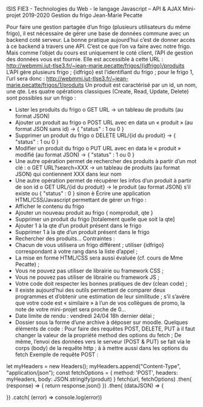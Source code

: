 ISIS	FIE3	- Technologies	du	Web - le	langage	Javascript – API	&	AJAX
Mini-projet 2019-2020
Gestion du frigo
Jean-Marie Pecatte

Pour faire une gestion partagée d’un frigo (plusieurs utilisateurs du même frigo), il est nécessaire de gérer
une base de données commune avec un backend coté serveur. La bonne pratique aujourd’hui c’est de donner
accès à ce backend à travers une API.
C’est ce que l’on va faire avec notre frigo. Mais comme l’objet du cours est uniquement le coté client, l’API
de gestion des données vous est fournie.
Elle est accessible à cette URL :
http://webmmi.iut-tlse3.fr/~jean-marie.pecatte/frigos/{idfrigo}/produits
L’API gère plusieurs frigo ; {idfrigo} est l’identifiant du frigo ; pour le frigo 1, l’url sera donc :
http://webmmi.iut-tlse3.fr/~jean-marie.pecatte/frigos/1/produits
Un produit est caractérisé par un id, un nom, une qte.
Les quatre opérations classiques (Create, Read, Update, Delete) sont possibles sur un frigo :
- Lister les produits du frigo
o GET URL -> un tableau de produits (au format JSON)
- Ajouter un produit au frigo
o POST URL avec en data un « produit » (au format JSON sans id) -> { "status" : 1 ou 0 }
- Supprimer un produit du frigo
o DELETE URL/{id du produit} -> { "status" : 1 ou 0 }
- Modifier un produit du frigo
o PUT URL avec en data le « produit » modifié (au format JSON) -> { "status" : 1 ou 0 }
- Une autre opération permet de rechercher des produits à partir d’un mot clé :
o GET URL?search=XXX -> un tableau de produits (au format JSON) qui contiennent XXX dans leur nom
- Une autre opération permet de récupérer les infos d’un produit à partir de son id
o GET URL/{id du produit} -> le produit (au format JSON} s’il existe ou { "status" : 0 } sinon
è Écrire une application HTML/CSS/Javascript permettant de gérer un frigo :
- Afficher le contenu du frigo
- Ajouter un nouveau produit au frigo { nomproduit, qte }
- Supprimer un produit du frigo [totalement quelle que soit la qte]
- Ajouter 1 à la qte d’un produit présent dans le frigo
- Supprimer 1 à la qte d’un produit présent dans le frigo
- Rechercher des produits…
Contraintes :
- Chacun de vous utilisera un frigo différent ; utiliser {idfrigo} correspondant à votre rang dans la liste d’appel ;
- La mise en forme HTML/CSS sera aussi évaluée (cf. cours de Mme Pecatte) ;
- Vous ne pouvez pas utiliser de librairie ou framework CSS ;
- Vous ne pouvez pas utiliser de librairie ou framework JS ;
- Votre code doit respecter les bonnes pratiques de dev (clean code) ;
- Il existe aujourd’hui des outils permettant de comparer deux programmes et d’obtenir une estimation de
leur similitude ; s’il s’avère que votre code est « similaire » à l’un de vos collègues de promo, la note de votre
mini-projet sera proche de 0…
- Date limite de rendu : vendredi 24/04 18h dernier délai ;
- Dossier sous la forme d’une archive à déposer sur moodle.
Quelques éléments de code :
Pour faire des requêtes POST, DELETE, PUT
 à il faut changer la valeur de la propriété method des options du fetch ;
De même, l’envoi des données vers le serveur (POST & PUT) se fait via le corps (body) de la requête http ;
 à à mettre aussi dans les options du fetch
Exemple de requête POST :

 let myHeaders = new Headers();
 myHeaders.append("Content-Type", "application/json");
 const fetchOptions = {
 method: 'POST',
 headers: myHeaders,
 body: JSON.stringify(produit)
 }
 fetch(url, fetchOptions)
 .then( (response) => {
 return response.json()
 })
 .then( (dataJSON) => {

 })
 .catch( (error) => console.log(error))
